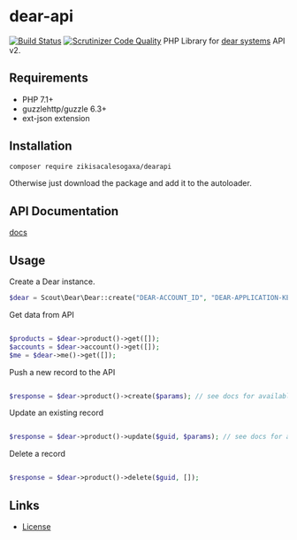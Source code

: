 # dear-api
[![Build Status](https://travis-ci.com/UmiMood/dear-api.svg?token=4CfuxCuzvs5i12ZugsAZ&branch=master)](https://travis-ci.com/UmiMood/dear-api)
[![Scrutinizer Code Quality](https://scrutinizer-ci.com/g/UmiMood/dear-api/badges/quality-score.png?b=master)](https://scrutinizer-ci.com/g/UmiMood/dear-api/?branch=master)
PHP Library for [dear systems](https://dearinventory.docs.apiary.io) API v2.

## Requirements

* PHP 7.1+
* guzzlehttp/guzzle 6.3+
* ext-json extension

## Installation

```bash
composer require zikisacalesogaxa/dearapi
```

Otherwise just download the package and add it to the autoloader.

## API Documentation
[docs](https://dearinventory.docs.apiary.io)

## Usage


Create a Dear instance.
```php
$dear = Scout\Dear\Dear::create("DEAR-ACCOUNT_ID", "DEAR-APPLICATION-KEY");
```

Get data from API
```php

$products = $dear->product()->get([]);
$accounts = $dear->account()->get([]);
$me = $dear->me()->get([]);

```

Push a new record to the API
```php

$response = $dear->product()->create($params); // see docs for available parameters

```

Update an existing record
```php

$response = $dear->product()->update($guid, $params); // see docs for available parameters

```

Delete a record
```php

$response = $dear->product()->delete($guid, []);

```

## Links ##
 * [License](./LICENSE)
